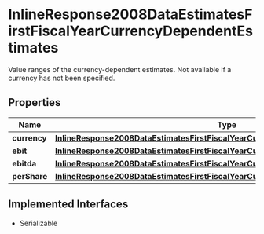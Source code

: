 

# InlineResponse2008DataEstimatesFirstFiscalYearCurrencyDependentEstimates

Value ranges of the currency-dependent estimates. Not available if a currency has not been specified.

## Properties

Name | Type | Description | Notes
------------ | ------------- | ------------- | -------------
**currency** | [**InlineResponse2008DataEstimatesFirstFiscalYearCurrencyDependentEstimatesCurrency**](InlineResponse2008DataEstimatesFirstFiscalYearCurrencyDependentEstimatesCurrency.md) |  |  [optional]
**ebit** | [**InlineResponse2008DataEstimatesFirstFiscalYearCurrencyDependentEstimatesEbit**](InlineResponse2008DataEstimatesFirstFiscalYearCurrencyDependentEstimatesEbit.md) |  |  [optional]
**ebitda** | [**InlineResponse2008DataEstimatesFirstFiscalYearCurrencyDependentEstimatesEbitda**](InlineResponse2008DataEstimatesFirstFiscalYearCurrencyDependentEstimatesEbitda.md) |  |  [optional]
**perShare** | [**InlineResponse2008DataEstimatesFirstFiscalYearCurrencyDependentEstimatesPerShare**](InlineResponse2008DataEstimatesFirstFiscalYearCurrencyDependentEstimatesPerShare.md) |  |  [optional]


## Implemented Interfaces

* Serializable


